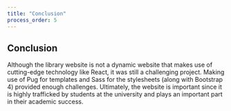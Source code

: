 ```yaml
---
title: "Conclusion"
process_order: 5
---
```

## Conclusion

Although the library website is not a dynamic website that makes use of cutting-edge technology like React, it was still a challenging project. Making use of Pug for templates and Sass for the stylesheets (along with Bootstrap 4) provided enough challenges. Ultimately, the website is important since it is highly trafficked by students at the university and plays an important part in their academic success. 